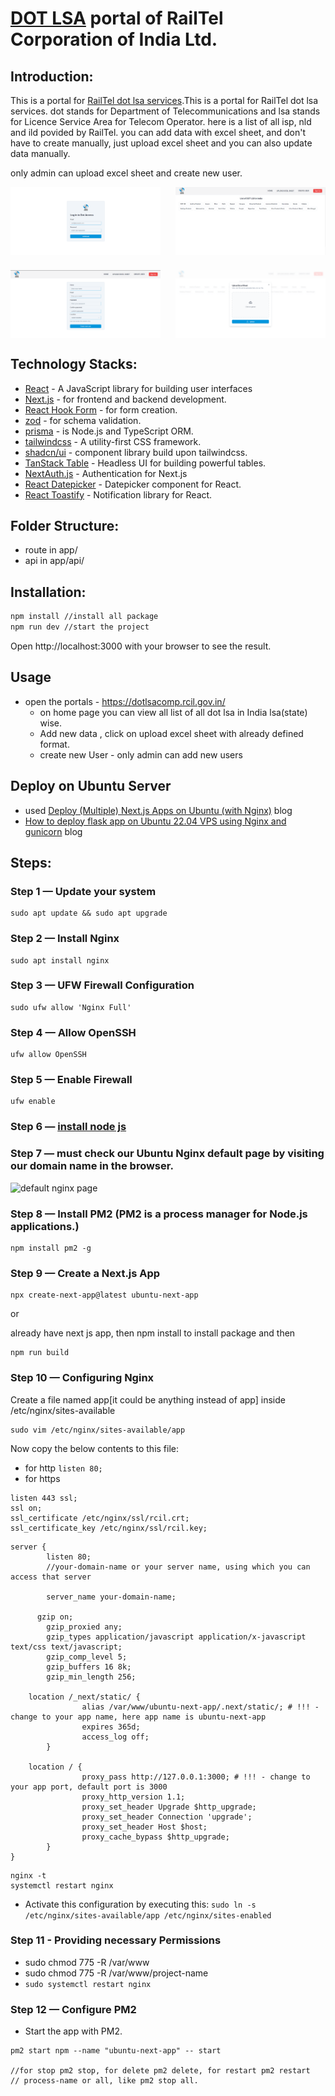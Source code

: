 # [DOT LSA](https://dotlsacomp.rcil.gov.in/) portal of RailTel Corporation of India Ltd.

## Introduction:

This is a portal for [RailTel dot lsa services](https://dotlsacomp.rcil.gov.in/).This is a portal for RailTel dot lsa services. dot stands for Department of Telecommunications and lsa stands for Licence Service Area for Telecom Operator. here is a list of all isp, nld and ild povided by RailTel. you can add data with excel sheet, and don't have to create manually, just upload excel sheet and you can also update data manually.

only admin can upload excel sheet and create new user.

<div style="display:grid; grid-template-columns: repeat(2, minmax(0, 1fr)); gap:1.5rem">
  <img src="./images/dot-lsa-login-page.png" alt="login page image">
  <img src="./images/dot-lsa-home-page.png" alt="home page image">
  <img src="./images/dot-lsa-create-user.png" alt="create user page image">
  <img src="./images/dot-lsa-upload-excel-sheet.png" alt="upload excel sheet page image">
</div>

## Technology Stacks:

- [React](https://react.dev/) - A JavaScript library for building user interfaces
- [Next.js](https://nextjs.org/) - for frontend and backend development.
- [React Hook Form](https://react-hook-form.com/) - for form creation.
- [zod](https://zod.dev/) - for schema validation.
- [prisma](https://prisma.) - is Node.js and TypeScript ORM.
- [tailwindcss](https://tailwindcss.com/) - A utility-first CSS framework.
- [shadcn/ui](https://ui.shadcn.com/) - component library build upon tailwindcss.
- [TanStack Table](https://tanstack.com/table/v8) - Headless UI for building powerful tables.
- [NextAuth.js](https://next-auth.js.org/) - Authentication for Next.js
- [React Datepicker](https://reactdatepicker.com/) - Datepicker component for React.
- [React Toastify](https://fkhadra.github.io/react-toastify/introduction) - Notification library for React.

## Folder Structure:

- route in app/
- api in app/api/

## Installation:

```bash
npm install //install all package
npm run dev //start the project
```

Open http://localhost:3000 with your browser to see the result.

## Usage

- open the portals - https://dotlsacomp.rcil.gov.in/
  - on home page you can view all list of all dot lsa in India lsa(state) wise.
  - Add new data , click on upload excel sheet with already defined format.
  - create new User - only admin can add new users

## Deploy on Ubuntu Server

- used [Deploy (Multiple) Next.js Apps on Ubuntu (with Nginx)](https://ilgaz.medium.com/deploy-multiple-next-js-apps-on-ubuntu-with-nginx-e8081c9bb080) blog
- [How to deploy flask app on Ubuntu 22.04 VPS using Nginx and gunicorn](https://www.codewithharry.com/blogpost/flask-app-deploy-using-gunicorn-nginx/) blog

## Steps:

### Step 1 — Update your system

```
sudo apt update && sudo apt upgrade
```

### Step 2 — Install Nginx

```
sudo apt install nginx
```

### Step 3 — UFW Firewall Configuration

```
sudo ufw allow 'Nginx Full'
```

### Step 4 — Allow OpenSSH

```
ufw allow OpenSSH
```

### Step 5 — Enable Firewall

```
ufw enable
```

### Step 6 — [install node js](https://nodejs.org/en/download/package-manager)

### Step 7 — must check our Ubuntu Nginx default page by visiting our domain name in the browser.

![default nginx page](https://miro.medium.com/v2/resize:fit:828/format:webp/1*IvTqgcLol5FtgSFAft5VOw.png)

### Step 8 — Install PM2 (PM2 is a process manager for Node.js applications.)

```
npm install pm2 -g
```

### Step 9 — Create a Next.js App

```
npx create-next-app@latest ubuntu-next-app
```

or

already have next js app, then npm install to install package and then

```
npm run build
```

### Step 10 — Configuring Nginx

Create a file named app[it could be anything instead of app] inside /etc/nginx/sites-available

```
sudo vim /etc/nginx/sites-available/app
```

Now copy the below contents to this file:

- for http `listen 80;`
- for https

```
listen 443 ssl;
ssl on;
ssl_certificate /etc/nginx/ssl/rcil.crt;
ssl_certificate_key /etc/nginx/ssl/rcil.key;
```

```
server {
        listen 80;
        //your-domain-name or your server name, using which you can access that server

        server_name your-domain-name;

      gzip on;
        gzip_proxied any;
        gzip_types application/javascript application/x-javascript text/css text/javascript;
        gzip_comp_level 5;
        gzip_buffers 16 8k;
        gzip_min_length 256;

    location /_next/static/ {
                alias /var/www/ubuntu-next-app/.next/static/; # !!! - change to your app name, here app name is ubuntu-next-app
                expires 365d;
                access_log off;
        }

    location / {
                proxy_pass http://127.0.0.1:3000; # !!! - change to your app port, default port is 3000
                proxy_http_version 1.1;
                proxy_set_header Upgrade $http_upgrade;
                proxy_set_header Connection 'upgrade';
                proxy_set_header Host $host;
                proxy_cache_bypass $http_upgrade;
        }
}
```

```
nginx -t
systemctl restart nginx
```

- Activate this configuration by executing this:
  `sudo ln -s /etc/nginx/sites-available/app /etc/nginx/sites-enabled`

### Step 11 - Providing necessary Permissions

- sudo chmod 775 -R /var/www
- sudo chmod 775 -R /var/www/project-name
- `sudo systemctl restart nginx`

### Step 12 — Configure PM2

- Start the app with PM2.

```
pm2 start npm --name "ubuntu-next-app" -- start

//for stop pm2 stop, for delete pm2 delete, for restart pm2 restart
// process-name or all, like pm2 stop all.
```
